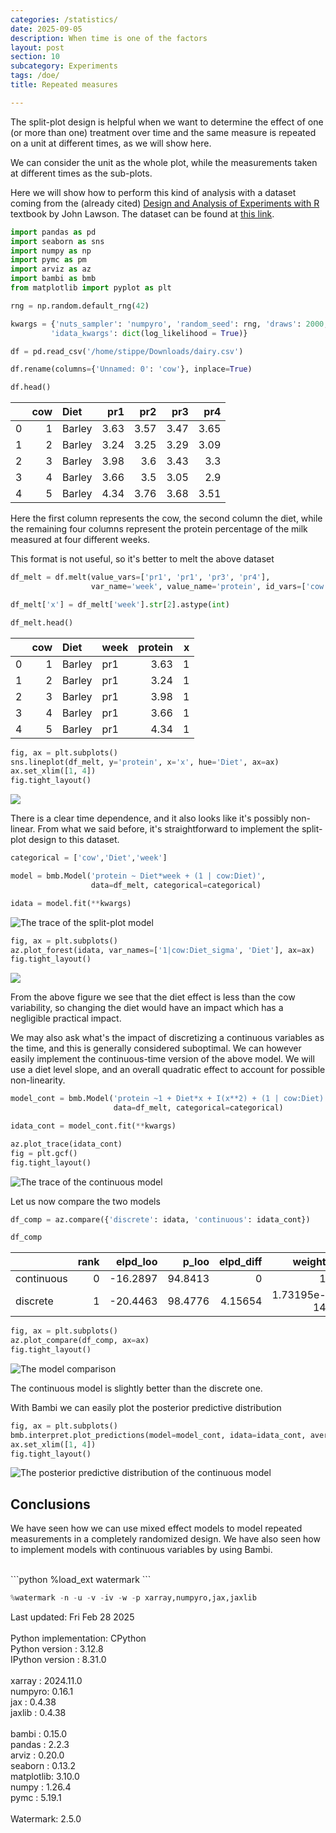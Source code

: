 ```yaml
---
categories: /statistics/
date: 2025-09-05
description: When time is one of the factors
layout: post
section: 10
subcategory: Experiments
tags: /doe/
title: Repeated measures

---
```




The split-plot design is helpful when we want to
determine the effect of one (or more than one) treatment over time
and the same measure is repeated
on a unit at different times, as we will show here.

We can consider the unit as the whole plot, while the measurements taken at
different times as the sub-plots.

Here we will show how to perform this kind of analysis with a dataset
coming from the (already cited) [Design and Analysis of Experiments with R](
https://www.google.com/url?sa=t&source=web&rct=j&opi=89978449&url=https://elearning.unite.it/pluginfile.php/221606/mod_resource/content/1/BookDOEwithR.pdf&ved=2ahUKEwiJpcDPw-SLAxVw3gIHHTCdCNoQFnoECBcQAQ&usg=AOvVaw0vD-HpOIsMXfxL7bphD6gE)
textbook by John Lawson.
The dataset can be found at [this link](https://github.com/cran/daewr/blob/master/data/dairy.rda).

```python
import pandas as pd
import seaborn as sns
import numpy as np
import pymc as pm
import arviz as az
import bambi as bmb
from matplotlib import pyplot as plt

rng = np.random.default_rng(42)

kwargs = {'nuts_sampler': 'numpyro', 'random_seed': rng, 'draws': 2000, 'tune': 2000, 'chains': 4, 'target_accept': 0.95,
         'idata_kwargs': dict(log_likelihood = True)}

df = pd.read_csv('/home/stippe/Downloads/dairy.csv')

df.rename(columns={'Unnamed: 0': 'cow'}, inplace=True)

df.head()
```

|    |   cow | Diet   |   pr1 |   pr2 |   pr3 |   pr4 |
|---:|------:|:-------|------:|------:|------:|------:|
|  0 |     1 | Barley |  3.63 |  3.57 |  3.47 |  3.65 |
|  1 |     2 | Barley |  3.24 |  3.25 |  3.29 |  3.09 |
|  2 |     3 | Barley |  3.98 |  3.6  |  3.43 |  3.3  |
|  3 |     4 | Barley |  3.66 |  3.5  |  3.05 |  2.9  |
|  4 |     5 | Barley |  4.34 |  3.76 |  3.68 |  3.51 |

Here the first column represents the cow, the second column the diet,
while the remaining four columns represent the protein percentage
of the milk measured at four different weeks.

This format is not useful, so it's better to melt the above dataset

```python
df_melt = df.melt(value_vars=['pr1', 'pr1', 'pr3', 'pr4'],
                  var_name='week', value_name='protein', id_vars=['cow', 'Diet'])

df_melt['x'] = df_melt['week'].str[2].astype(int)

df_melt.head()
```

|    |   cow | Diet   | week   |   protein |   x |
|---:|------:|:-------|:-------|----------:|----:|
|  0 |     1 | Barley | pr1    |      3.63 |   1 |
|  1 |     2 | Barley | pr1    |      3.24 |   1 |
|  2 |     3 | Barley | pr1    |      3.98 |   1 |
|  3 |     4 | Barley | pr1    |      3.66 |   1 |
|  4 |     5 | Barley | pr1    |      4.34 |   1 |

```python
fig, ax = plt.subplots()
sns.lineplot(df_melt, y='protein', x='x', hue='Diet', ax=ax)
ax.set_xlim([1, 4])
fig.tight_layout()
```

![](/docs/assets/images/statistics/repeated_measures/protein.webp)

There is a clear time dependence, and it also looks like it's possibly non-linear.
From what we said before, it's straightforward to implement the split-plot
design to this dataset.


```python
categorical = ['cow','Diet','week']

model = bmb.Model('protein ~ Diet*week + (1 | cow:Diet)',
                  data=df_melt, categorical=categorical)

idata = model.fit(**kwargs)
```

![The trace of the split-plot model](/docs/assets/images/statistics/repeated_measures/trace.webp)

```python
fig, ax = plt.subplots()
az.plot_forest(idata, var_names=['1|cow:Diet_sigma', 'Diet'], ax=ax)
fig.tight_layout()
```

![](/docs/assets/images/statistics/repeated_measures/forest.webp)

From the above figure we see that the diet effect is less than the cow
variability, so changing the diet would have an impact which has a negligible practical
impact.

We may also ask what's the impact of discretizing a continuous variables
as the time, and this is generally considered suboptimal.
We can however easily implement the continuous-time version of the above model.
We will use a diet level slope, and an overall quadratic effect to account
for possible non-linearity.

```python
model_cont = bmb.Model('protein ~1 + Diet*x + I(x**2) + (1 | cow:Diet)',
                       data=df_melt, categorical=categorical)

idata_cont = model_cont.fit(**kwargs)

az.plot_trace(idata_cont)
fig = plt.gcf()
fig.tight_layout()
```

![The trace of the continuous model](
/docs/assets/images/statistics/repeated_measures/trace_cont.webp)

Let us now compare the two models

```python
df_comp = az.compare({'discrete': idata, 'continuous': idata_cont})

df_comp
```

|            |   rank |   elpd_loo |   p_loo |   elpd_diff |      weight |      se |     dse | warning   | scale   |
|:-----------|-------:|-----------:|--------:|------------:|------------:|--------:|--------:|:----------|:--------|
| continuous |      0 |   -16.2897 | 94.8413 |     0       | 1           | 13.8243 | 0       | False     | log     |
| discrete   |      1 |   -20.4463 | 98.4776 |     4.15654 | 1.73195e-14 | 14.0241 | 1.77448 | True      | log     |

```python
fig, ax = plt.subplots()
az.plot_compare(df_comp, ax=ax)
fig.tight_layout()
```

![The model comparison](/docs/assets/images/statistics/repeated_measures/compare.webp)

The continuous model is slightly better than the discrete one.


With Bambi we can easily plot the posterior predictive distribution

```python
fig, ax = plt.subplots()
bmb.interpret.plot_predictions(model=model_cont, idata=idata_cont, average_by=['x','Diet'], ax=ax)
ax.set_xlim([1, 4])
fig.tight_layout()

```

![The posterior predictive distribution
of the continuous model](/docs/assets/images/statistics/repeated_measures/ppc_cont.webp)

## Conclusions

We have seen how we can use mixed effect models to model repeated measurements
in a completely randomized design.
We have also seen how to implement models with continuous variables by using Bambi.

<br>
```python
%load_ext watermark
```

```python
%watermark -n -u -v -iv -w -p xarray,numpyro,jax,jaxlib
```

<div class="code">
Last updated: Fri Feb 28 2025
<br>

<br>
Python implementation: CPython
<br>
Python version       : 3.12.8
<br>
IPython version      : 8.31.0
<br>

<br>
xarray : 2024.11.0
<br>
numpyro: 0.16.1
<br>
jax    : 0.4.38
<br>
jaxlib : 0.4.38
<br>

<br>
bambi     : 0.15.0
<br>
pandas    : 2.2.3
<br>
arviz     : 0.20.0
<br>
seaborn   : 0.13.2
<br>
matplotlib: 3.10.0
<br>
numpy     : 1.26.4
<br>
pymc      : 5.19.1
<br>

<br>
Watermark: 2.5.0
<br>
</div>